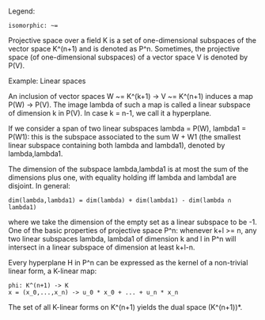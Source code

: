 #

Legend:

```
isomorphic: ~= 
```

Projective space over a field K is a set of one-dimensional subspaces of the vector space K^(n+1) and is denoted as P^n. Sometimes, the projective space (of one-dimensional subspaces) of a vector space V is denoted by P(V).

Example: Linear spaces

An inclusion of vector spaces W ~= K^(k+1) -> V ~= K^(n+1) induces a map P(W) -> P(V). The image lambda of such a map is called a linear subspace of dimension k in P(V). In case k = n-1, we call it a hyperplane.

If we consider a span of two linear subspaces lambda = P(W), lambda1 = P(W1): this is the subspace associated to the sum W + W1 (the smallest linear subspace containing both lambda and lambda1), denoted by lambda,lambda1.

The dimension of the subspace lambda,lambda1 is at most the sum of the dimensions plus one, with equality holding iff lambda and lambda1 are disjoint. In general:

```
dim(lambda,lambda1) = dim(lambda) + dim(lambda1) - dim(lambda ∩ lambda1)
```

where we take the dimension of the empty set as a linear subspace to be -1. One of the basic properties of projective space P^n: whenever k+l >= n, any two linear subspaces lambda, lambda1 of dimension k and l in P^n will intersect in a linear subspace of dimension at least k+l-n.

Every hyperplane H in P^n can be expressed as the kernel of a non-trivial linear form, a K-linear map:

```
phi: K^(n+1) -> K
x = (x_0,...,x_n) -> u_0 * x_0 + ... + u_n * x_n
```

The set of all K-linear forms on K^(n+1) yields the dual space (K^(n+1))\*.

